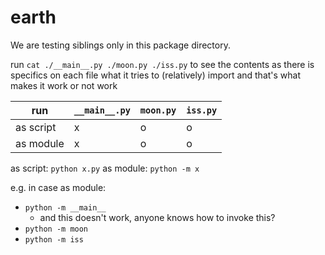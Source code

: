 # earth
We are testing siblings only in this package directory.

run `cat ./__main__.py ./moon.py ./iss.py` to see the contents as there is specifics on each file what it tries to (relatively) import and that's what makes it work or not work


| run       | `__main__.py` | `moon.py` | `iss.py` |
| --------- | ------------- | --------- | -------- |
| as script | x             | o         | o        |
| as module | x             | o         | o        |

as script: `python x.py`
as module: `python -m x`

e.g. in case as module:
- `python -m __main__`
  - and this doesn't work, anyone knows how to invoke this?
- `python -m moon`
- `python -m iss`
